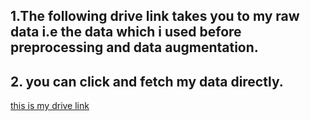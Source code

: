## 1.The following drive link takes you to my raw data i.e the data which i used before preprocessing and data augmentation.
## 2. you can click and fetch my data directly.
[this is my drive link](https://drive.google.com/drive/folders/1zZXiU4nJSbTP7vuSNPDI-e48-yjKgp42?usp=sharing)
